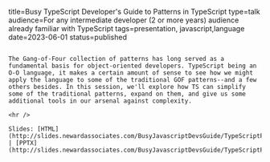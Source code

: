 title=Busy TypeScript Developer's Guide to Patterns in TypeScript
type=talk
audience=For any intermediate developer (2 or more years) audience already familiar with TypeScript
tags=presentation, javascript,language
date=2023-06-01
status=published
~~~~~~

The Gang-of-Four collection of patterns has long served as a fundamental basis for object-oriented developers. TypeScript being an O-O language, it makes a certain amount of sense to see how we might apply the language to some of the traditional GOF patterns--and a few others besides. In this session, we'll explore how TS can simplify some of the traditional patterns, expand on them, and give us some additional tools in our arsenal against complexity.
    
<hr />

Slides: [HTML](http://slides.newardassociates.com/BusyJavascriptDevsGuide/TypeScriptPatterns.html) | [PPTX](http://slides.newardassociates.com/BusyJavascriptDevsGuide/TypeScriptPatterns.pptx)

